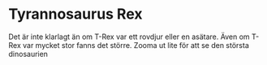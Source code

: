 # Tyrannosaurus Rex

Det är inte klarlagt än om T-Rex var ett rovdjur eller en asätare. Även om T-Rex
var mycket stor fanns det större. Zooma ut lite för att se den största
dinosaurien
